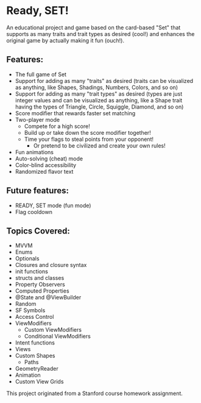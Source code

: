 # Ready, SET!

An educational project and game based on the card-based "Set" that supports as many traits and trait types as desired (cool!) and enhances the original game by actually making it fun (ouch!).

## Features:
- The full game of Set
- Support for adding as many "traits" as desired (traits can be visualized as anything, like Shapes, Shadings, Numbers, Colors, and so on)
- Support for adding as many "trait types" as desired (types are just integer values and can be visualized as anything, like a Shape trait having the types of Triangle, Circle, Squiggle, Diamond, and so on)
- Score modifier that rewards faster set matching
- Two-player mode
    - Compete for a high score!
    - Build up or take down the score modifier together!
    - Time your flags to steal points from your opponent!
        - Or pretend to be civilized and create your own rules!
- Fun animations
- Auto-solving (cheat) mode
- Color-blind accessibility
- Randomized flavor text

## Future features:
- READY, SET mode (fun mode)
- Flag cooldown

## Topics Covered:
- MVVM
- Enums
- Optionals
- Closures and closure syntax
- init functions
- structs and classes
- Property Observers
- Computed Properties
- @State and @ViewBuilder
- Random
- SF Symbols
- Access Control
- ViewModifiers
    - Custom ViewModifiers
    - Conditional ViewModifiers
- Intent functions
- Views
- Custom Shapes
    - Paths
- GeometryReader
- Animation
- Custom View Grids

This project originated from a Stanford course homework assignment.
